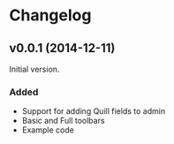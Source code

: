 # Changelog

<!---
Boilerplate:

## vX.X.X (YYYY-MM-DD)

### Added

### Deprecated

### Removed

### Fixed

### Security
-->

## v0.0.1 (2014-12-11)

Initial version.

### Added

- Support for adding Quill fields to admin
- Basic and Full toolbars
- Example code
